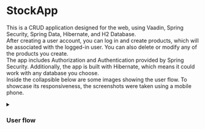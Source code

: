 # StockApp
This is a CRUD application designed for the web, using Vaadin, Spring Security, Spring Data, Hibernate, and H2 Database.  
After creating a user account, you can log in and create products, which will be associated with the logged-in user. You can also delete or modify any of the products you create.  
The app includes Authorization and Authentication provided by Spring Security. Additionally, the app is built with Hibernate, which means it could work with any database you choose.  
Inside the collapsible below are some images showing the user flow. To showcase its responsiveness, the screenshots were taken using a mobile phone.

<details>
 <summary><h3>User flow</h3></summary>
 
 Login View:
 
 <img src="/Apphotos/LoginView.jpg" alt="Login View" width="190"/>
 
 Creating a user:
 
 <img src="/Apphotos/RegisterView.jpg" alt="Register View" width="190"/>
 
 Logging in:

 <img src="/Apphotos/LogingIn.jpeg" alt="Loggin in View" width="190"/>
 
 Empty grid:
 
 <img src="/Apphotos/EmptyGridView.jpg" alt="EmptyGrid View" width="190"/>
 
 Add product form view:
 
 <img src="/Apphotos/FromView.jpg" alt="FormView View" width="190"/>
 
 Grid view with previously addded procuts in it:
 
 <img src="/Apphotos/GridView.jpg" alt="GridView View" width="190"/>


And the changes reflected on the database:
 
 
<img src="/Apphotos/Products.jpg" alt="Prod" width="300"/>
 
<img src="/Apphotos/Users.jpg" alt="Users" width="300"/>

</details>
